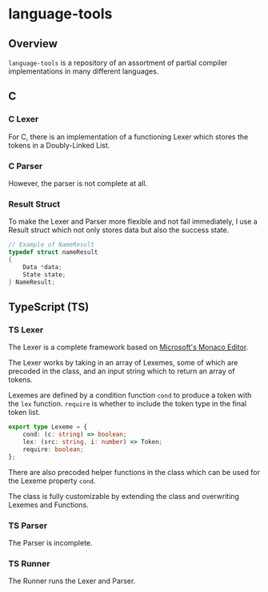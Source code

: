 # language-tools

## Overview

`language-tools` is a repository of an assortment of partial compiler implementations in many different languages.

## C

### C Lexer

For C, there is an implementation of a functioning Lexer which stores the tokens in a Doubly-Linked List.

### C Parser

However, the parser is not complete at all.

### Result Struct

To make the Lexer and Parser more flexible and not fail immediately, I use a Result struct which not only stores data but also the success state.

```C
// Example of NameResult
typedef struct nameResult
{
    Data *data;
    State state;
} NameResult;
```

## TypeScript (TS)

### TS Lexer

The Lexer is a complete framework based on [Microsoft's Monaco Editor](https://github.com/Microsoft/monaco-editor).

The Lexer works by taking in an array of Lexemes, some of which are precoded in the class, and an input string which to return an array of tokens.

Lexemes are defined by a condition function `cond` to produce a token with the `lex` function. `require` is whether to include the token type in the final token list.

```typescript
export type Lexeme = {
    cond: (c: string) => boolean;
    lex: (src: string, i: number) => Token;
    require: boolean;
};
```

There are also precoded helper functions in the class which can be used for the Lexeme property `cond`.

The class is fully customizable by extending the class and overwriting Lexemes and Functions.

### TS Parser

The Parser is incomplete.

### TS Runner

The Runner runs the Lexer and Parser.
